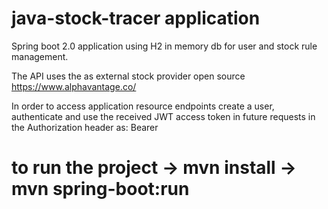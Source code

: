 # java-stock-tracer application

Spring boot 2.0 application using H2 in memory db for user and stock rule management.

The API uses the as external stock provider open source https://www.alphavantage.co/

In order to access application resource endpoints create a user, authenticate and use the received JWT access token in future requests in the Authorization header as: Bearer <token>
  
# to run the project -> mvn install -> mvn spring-boot:run

